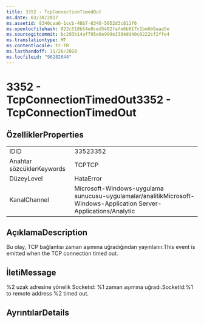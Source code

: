```yaml
---
title: 3352 - TcpConnectionTimedOut
ms.date: 03/30/2017
ms.assetid: 8340caa6-1ccb-48b7-8340-5052d3c811f6
ms.openlocfilehash: 822c518b54e0ced5482fafe6b817c1be6b9aaa5e
ms.sourcegitcommit: bc293b14af795e0e999e3304dd40c0222cf2ffe4
ms.translationtype: MT
ms.contentlocale: tr-TR
ms.lasthandoff: 11/26/2020
ms.locfileid: "96282644"
---
```

# <a name="3352---tcpconnectiontimedout"></a><span data-ttu-id="ab388-102">3352 - TcpConnectionTimedOut</span><span class="sxs-lookup"><span data-stu-id="ab388-102">3352 - TcpConnectionTimedOut</span></span>

## <a name="properties"></a><span data-ttu-id="ab388-103">Özellikler</span><span class="sxs-lookup"><span data-stu-id="ab388-103">Properties</span></span>  
  
|||  
|-|-|  
|<span data-ttu-id="ab388-104">ID</span><span class="sxs-lookup"><span data-stu-id="ab388-104">ID</span></span>|<span data-ttu-id="ab388-105">3352</span><span class="sxs-lookup"><span data-stu-id="ab388-105">3352</span></span>|  
|<span data-ttu-id="ab388-106">Anahtar sözcükler</span><span class="sxs-lookup"><span data-stu-id="ab388-106">Keywords</span></span>|<span data-ttu-id="ab388-107">TCP</span><span class="sxs-lookup"><span data-stu-id="ab388-107">TCP</span></span>|  
|<span data-ttu-id="ab388-108">Düzey</span><span class="sxs-lookup"><span data-stu-id="ab388-108">Level</span></span>|<span data-ttu-id="ab388-109">Hata</span><span class="sxs-lookup"><span data-stu-id="ab388-109">Error</span></span>|  
|<span data-ttu-id="ab388-110">Kanal</span><span class="sxs-lookup"><span data-stu-id="ab388-110">Channel</span></span>|<span data-ttu-id="ab388-111">Microsoft-Windows-uygulama sunucusu-uygulamalar/analitik</span><span class="sxs-lookup"><span data-stu-id="ab388-111">Microsoft-Windows-Application Server-Applications/Analytic</span></span>|  
  
## <a name="description"></a><span data-ttu-id="ab388-112">Açıklama</span><span class="sxs-lookup"><span data-stu-id="ab388-112">Description</span></span>  

 <span data-ttu-id="ab388-113">Bu olay, TCP bağlantısı zaman aşımına uğradığından yayınlanır.</span><span class="sxs-lookup"><span data-stu-id="ab388-113">This event is emitted when the TCP connection timed out.</span></span>  
  
## <a name="message"></a><span data-ttu-id="ab388-114">İleti</span><span class="sxs-lookup"><span data-stu-id="ab388-114">Message</span></span>  

 <span data-ttu-id="ab388-115">%2 uzak adresine yönelik Socketıd: %1 zaman aşımına uğradı.</span><span class="sxs-lookup"><span data-stu-id="ab388-115">SocketId:%1 to remote address %2 timed out.</span></span>  
  
## <a name="details"></a><span data-ttu-id="ab388-116">Ayrıntılar</span><span class="sxs-lookup"><span data-stu-id="ab388-116">Details</span></span>

